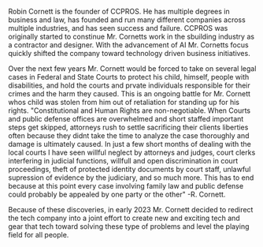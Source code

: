 Robin Cornett is the founder of CCPROS. He has multiple degrees in business and law, has founded and run many different companies across multiple industries, and has seen success and failure. CCPROS was originally started to constinue Mr. Cornetts work in the sbuilding industry as a contractor and designer. With the advancement of AI Mr. Cornetts focus quickly shifted the company toward technology driven business initiatives. 

Over the next few years Mr. Cornett would be forced to take on several legal cases in Federal and State Courts to protect his child, himself, people with disabilities, and hold the courts and prvate individuals responsible for their crimes and the harm they caused. This is an ongoing battle for Mr. Cornett whos child was stolen from him out of retaliation for standing up for his rights. "Constitutional and Human Rights are non-negotiable. When Courts and public defense offices are overwhelmed and short staffed important steps get skipped, attorneys rush to settle sacrificing their clients liberties often because they didnt take the time to analyze the case thoroughly and damage is ultimately caused. In just a few short months of dealing with the local courts I have seen willful neglect by attorneys and judges, court clerks interfering in judicial functions, willfull and open discrimination in court proceedings, theft of protected identity documents by court staff, unlawful supression of evidence by the judiciary, and so much more. This has to end because at this point every case involving family law and public defense could probably be appealed by one party or the other" -R. Cornett.

Because of these discoveries, in early 2023 Mr. Cornett decided to redirect the tech company into a joint effort to create new and exciting tech and gear that tech toward solving these type of problems and level the playing field for all people. 
